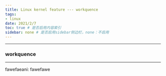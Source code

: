 ```yaml
---
title: Linux kernel feature --- workquence
tags:
- linux 
date: 2021/2/7
toc: true # 是否启用内容索引
sidebar: none # 是否启用sidebar侧边栏，none：不启用
---
```


---
### workquence
---
fawefaeani: fawefawe